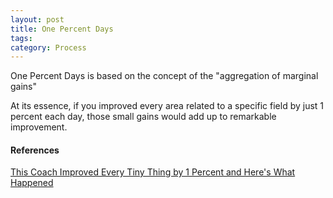 ```yaml
---
layout: post
title: One Percent Days
tags: 
category: Process
---
```


One Percent Days is based on the concept of the "aggregation of marginal gains"  

At its essence, if you improved every area related to a specific field by just 1 percent each day, those small gains would add up to remarkable improvement.  

#### References

[This Coach Improved Every Tiny Thing by 1 Percent and Here's What Happened](http://jamesclear.com/marginal-gains)  
